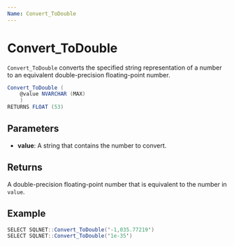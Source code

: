 ```yaml
---
Name: Convert_ToDouble
---
```


# Convert_ToDouble

`Convert_ToDouble` converts the specified string representation of a number to an equivalent double-precision floating-point number.

```csharp
Convert_ToDouble (
	@value NVARCHAR (MAX)
	)
RETURNS FLOAT (53)
```

## Parameters

  - **value**: A string that contains the number to convert.

## Returns

A double-precision floating-point number that is equivalent to the number in `value`.

## Example

```csharp
SELECT SQLNET::Convert_ToDouble('-1,035.77219')
SELECT SQLNET::Convert_ToDouble('1e-35')
```
